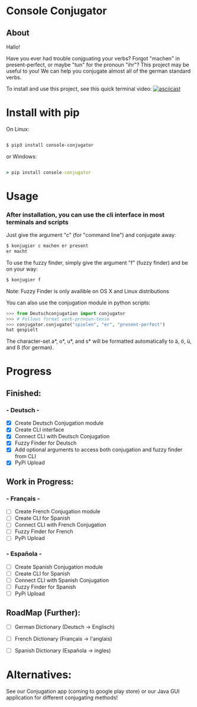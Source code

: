 # Console Conjugator


## About
Hallo!

Have you ever had trouble conjguating your verbs? Forgot "machen" in present-perfect, or maybe "tun" for the pronoun "ihr"? 
This project may be useful to you! We can help you conjugate almost all of the german standard verbs.

To install and use this project, see this quick terminal video:
[![asciicast](https://asciinema.org/a/Utrqg35SNAcpJcVunii67ZN2g.svg)](https://asciinema.org/a/Utrqg35SNAcpJcVunii67ZN2g)

# Install with pip
On Linux:


```bash

$ pip3 install console-conjugator

```

or Windows:

```cmd

> pip install console-conjugator

```

# Usage
### After installation, you can use the cli interface in most terminals and scripts

Just give the argument "c" (for "command line") and conjugate away:
```bash
$ konjugier c machen er present
er macht
```
To use the fuzzy finder, simply give the argument "f" (fuzzy finder) and be on your way:
```bash
$ konjugier f
```
Note: Fuzzy Finder is only availible on OS X and Linux distributions


You can also use the conjugation module in python scripts:
```python
>>> from Deutschconjugation import conjugator
>>> # Follows format verb-pronoun-tense
>>> conjugator.conjugate("spielen", "er", "present-perfect")
hat gespielt
```
The character-set a*, o*, u*, and s* will be formatted automatically to ä, ö, ü, and ß (for german).

# Progress
## Finished:
### - Deutsch -
- [X] Create Deutsch Conjugation module
- [X] Create CLI interface
- [X] Connect CLI with Deutsch Conjugation
- [X] Fuzzy Finder for Deutsch
- [X] Add optional arguments to access both conjugation and fuzzy finder from CLI
- [X] PyPi Upload

## Work in Progress:
### - Français - 
- [ ] Create French Conjugation module
- [ ] Create CLI for Spanish
- [ ] Connect CLI with French Conjugation
- [ ] Fuzzy Finder for French
- [ ] PyPi Upload

### - Española - 
- [ ] Create Spanish Conjugation module
- [ ] Create CLI for Spanish
- [ ] Connect CLI with Spanish Conjugation
- [ ] Fuzzy Finder for Spanish
- [ ] PyPi Upload

## RoadMap (Further):
- [ ] German Dictionary (Deutsch -> Englisch)
- [ ] French Dictionary (Français -> l'anglais)
- [ ] Spanish Dictionary (Española -> ingles)


# Alternatives:
See our Conjugation app (coming to google play store) or our Java GUI application for different conjugating methods!